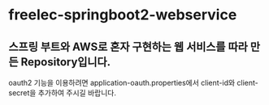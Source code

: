 # freelec-springboot2-webservice

## 스프링 부트와 AWS로 혼자 구현하는 웹 서비스를 따라 만든 Repository입니다.

oauth2 기능을 이용하려면 application-oauth.properties에서 client-id와 client-secret을 추가하여 주시길 바랍니다.
